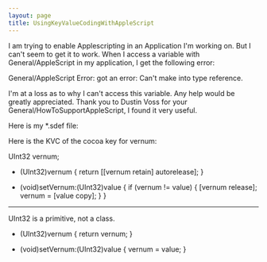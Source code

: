 ```yaml
---
layout: page
title: UsingKeyValueCodingWithAppleScript
---
```


I am trying to enable Applescripting in an Application I'm working on.  But I can't seem to get it to work.  When I access a variable with General/AppleScript in my application, I get the following error:

General/AppleScript Error:
<class> got an error: Can't make <key> into type reference.

I'm at a loss as to why I can't access this variable.  Any help would be greatly appreciated.  Thank you to Dustin Voss for your General/HowToSupportAppleScript, I found it very useful.

Here is my *.sdef file:
    
<?xml version="1.0" encoding="UTF-8"?>
<!DOCTYPE dictionary SYSTEM "file://localhost/System/Library/General/DTDs/sdef.dtd">
<dictionary title="General/SomeClass">
	<suite name="General/SomeClass AS" code="NBAS" description="Apple Srcipting for General/SomeClass">
		<cocoa name="General/SomeClass"/>
		<class name="General/SomeClass" code="btdv" description="the Class of a given General/SomeClass device" plural="General/SomeClasses">
			<cocoa class="General/SomeClass"/>
			<property name="tempX" code="tmpx" description="dummy variable" type="integer" access="r">
				<cocoa key="_tempX"/>
			</property>
			<property name="vernum" code="vrsn" description="version of device" type="integer" access="r">
				<cocoa key="vernum"/>
			</property>
		</class>
	</suite>
</dictionary>


Here is the KVC of the cocoa key for vernum:

    
UInt32   vernum;

- (UInt32)vernum {
    return [[vernum retain] autorelease];
}

- (void)setVernum:(UInt32)value {
    if (vernum != value) {
        [vernum release];
        vernum = [value copy];
    }
}


----

UInt32 is a primitive, not a class.

    
- (UInt32)vernum {
    return vernum;
}

- (void)setVernum:(UInt32)value {
        vernum = value;
}

